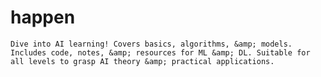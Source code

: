 # happen
    Dive into AI learning! Covers basics, algorithms, &amp; models. Includes code, notes, &amp; resources for ML &amp; DL. Suitable for all levels to grasp AI theory &amp; practical applications. 
